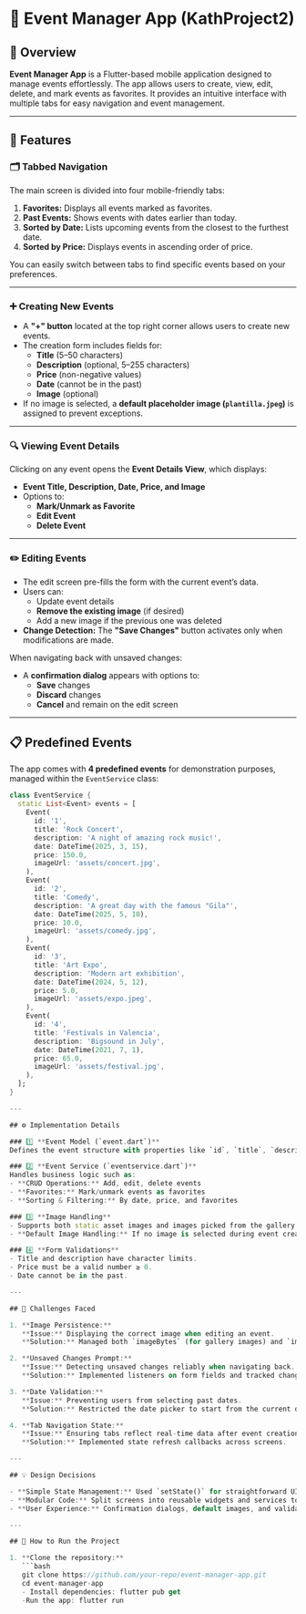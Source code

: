# 🎯 Event Manager App (KathProject2)

## 📱 Overview

**Event Manager App** is a Flutter-based mobile application designed to manage events effortlessly. The app allows users to create, view, edit, delete, and mark events as favorites. It provides an intuitive interface with multiple tabs for easy navigation and event management.

---

## 🚀 Features

### 🗂️ **Tabbed Navigation**

The main screen is divided into four mobile-friendly tabs:
1. **Favorites:** Displays all events marked as favorites.
2. **Past Events:** Shows events with dates earlier than today.
3. **Sorted by Date:** Lists upcoming events from the closest to the furthest date.
4. **Sorted by Price:** Displays events in ascending order of price.

You can easily switch between tabs to find specific events based on your preferences.

---

### ➕ **Creating New Events**

- A **"+" button** located at the top right corner allows users to create new events.
- The creation form includes fields for:
  - **Title** (5–50 characters)
  - **Description** (optional, 5–255 characters)
  - **Price** (non-negative values)
  - **Date** (cannot be in the past)
  - **Image** (optional)
- If no image is selected, a **default placeholder image (`plantilla.jpeg`)** is assigned to prevent exceptions.

---

### 🔍 **Viewing Event Details**

Clicking on any event opens the **Event Details View**, which displays:
- **Event Title, Description, Date, Price, and Image**
- Options to:
  - **Mark/Unmark as Favorite**
  - **Edit Event**
  - **Delete Event**

---

### ✏️ **Editing Events**

- The edit screen pre-fills the form with the current event’s data.
- Users can:
  - Update event details
  - **Remove the existing image** (if desired)
  - Add a new image if the previous one was deleted
- **Change Detection:** The **"Save Changes"** button activates only when modifications are made.

When navigating back with unsaved changes:
- A **confirmation dialog** appears with options to:
  - **Save** changes
  - **Discard** changes
  - **Cancel** and remain on the edit screen

---

## 📋 Predefined Events

The app comes with **4 predefined events** for demonstration purposes, managed within the `EventService` class:

```dart
class EventService {
  static List<Event> events = [
    Event(
      id: '1',
      title: 'Rock Concert',
      description: 'A night of amazing rock music!',
      date: DateTime(2025, 3, 15),
      price: 150.0,
      imageUrl: 'assets/concert.jpg',
    ),
    Event(
      id: '2',
      title: 'Comedy',
      description: 'A great day with the famous "Gila"',
      date: DateTime(2025, 5, 10),
      price: 10.0,
      imageUrl: 'assets/comedy.jpg',
    ),
    Event(
      id: '3',
      title: 'Art Expo',
      description: 'Modern art exhibition',
      date: DateTime(2024, 5, 12),
      price: 5.0,
      imageUrl: 'assets/expo.jpeg',
    ),
    Event(
      id: '4',
      title: 'Festivals in Valencia',
      description: 'Bigsound in July',
      date: DateTime(2021, 7, 1),
      price: 65.0,
      imageUrl: 'assets/festival.jpg',
    ),
  ];
}

---

## ⚙️ Implementation Details

### 1️⃣ **Event Model (`event.dart`)**
Defines the event structure with properties like `id`, `title`, `description`, `date`, `price`, `imageUrl`, and `imageBytes` (for dynamically uploaded images).

### 2️⃣ **Event Service (`eventservice.dart`)**
Handles business logic such as:
- **CRUD Operations:** Add, edit, delete events
- **Favorites:** Mark/unmark events as favorites
- **Sorting & Filtering:** By date, price, and favorites

### 3️⃣ **Image Handling**
- Supports both static asset images and images picked from the gallery.
- **Default Image Handling:** If no image is selected during event creation, `plantilla.jpeg` is used to prevent null exceptions.

### 4️⃣ **Form Validations**
- Title and description have character limits.
- Price must be a valid number ≥ 0.
- Date cannot be in the past.

---

## 🚧 Challenges Faced

1. **Image Persistence:**  
   **Issue:** Displaying the correct image when editing an event.  
   **Solution:** Managed both `imageBytes` (for gallery images) and `imageUrl` (for asset images), ensuring proper rendering.

2. **Unsaved Changes Prompt:**  
   **Issue:** Detecting unsaved changes reliably when navigating back.  
   **Solution:** Implemented listeners on form fields and tracked changes in images and dates.

3. **Date Validation:**  
   **Issue:** Preventing users from selecting past dates.  
   **Solution:** Restricted the date picker to start from the current date.

4. **Tab Navigation State:**  
   **Issue:** Ensuring tabs reflect real-time data after event creation or deletion.  
   **Solution:** Implemented state refresh callbacks across screens.

---

## 💡 Design Decisions

- **Simple State Management:** Used `setState()` for straightforward UI updates.
- **Modular Code:** Split screens into reusable widgets and services to maintain clean code.
- **User Experience:** Confirmation dialogs, default images, and validation feedback improve app reliability and user satisfaction.

---

## 🚀 How to Run the Project

1. **Clone the repository:**
   ```bash
   git clone https://github.com/your-repo/event-manager-app.git
   cd event-manager-app
   - Install dependencies: flutter pub get
   -Run the app: flutter run


